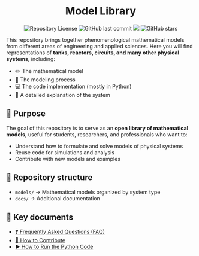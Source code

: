 <h1 align="center">Model Library</h1>

<p align="center">
  <img alt="Repository License" src="https://img.shields.io/github/license/silash35/model-library">
  <img alt="GitHub last commit" src="https://img.shields.io/github/last-commit/silash35/model-library">
  <img src="https://github.com/silash35/model-library/workflows/lint/badge.svg">
  <img alt="GitHub stars" src="https://img.shields.io/github/stars/silash35/model-library">
</p>

This repository brings together phenomenological mathematical models from different areas of engineering and applied sciences.
Here you will find representations of **tanks, reactors, circuits, and many other physical systems**, including:

- ✏️ The mathematical model
- 🧮 The modeling process
- 💻 The code implementation (mostly in Python)
- 📖 A detailed explanation of the system

## 🎯 Purpose

The goal of this repository is to serve as an **open library of mathematical models**, useful for students, researchers, and professionals who want to:

- Understand how to formulate and solve models of physical systems
- Reuse code for simulations and analysis
- Contribute with new models and examples

## 📂 Repository structure

- `models/` → Mathematical models organized by system type
- `docs/` → Additional documentation

## 📑 Key documents

- [❓ Frequently Asked Questions (FAQ)](docs/faq.md)
- [🤝 How to Contribute](docs/contributing.md)
- [▶️ How to Run the Python Code](docs/python.md)
